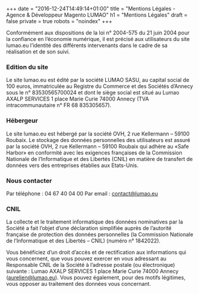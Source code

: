 +++
date = "2016-12-24T14:49:14+01:00"
title = "Mentions Légales - Agence & Développeur Magento LUMAO"
h1 = "Mentions Légales"
draft = false
private = true
robots = "noindex"
+++

Conformément aux dispositions de la loi n° 2004-575 du 21 juin 2004 pour la confiance en l’économie numérique, il est précisé aux utilisateurs du site lumao.eu l’identité des différents intervenants dans le cadre de sa réalisation et de son suivi.

### Edition du site

Le site lumao.eu est édité par la société LUMAO SASU, au capital social de 100 euros, immatriculée au Registre du Commerce et des Sociétés d’Annecy sous le n° 83530565700024 et dont le siège social est situé au Lumao AXALP SERVICES 1 place Marie Curie 74000 Annecy (TVA intracommunautaire n° FR 68 835305657).

### Hébergeur

Le site lumao.eu est hébergé par la société OVH, 2 rue Kellermann – 59100 Roubaix. Le stockage des données personnelles des utilisateurs est assuré par la société OVH, 2 rue Kellermann – 59100 Roubaix qui adhère au «Safe Harbor» en conformité avec les exigences françaises de la Commission Nationale de l’Informatique et des Libertés (CNIL) en matière de transfert de données vers des entreprises établies aux Etats-Unis.

### Nous contacter

Par téléphone : 04 67 40 04 00
Par email : contact@lumao.eu

### CNIL

La collecte et le traitement informatique des données nominatives par la Société a fait l’objet d’une déclaration simplifiée auprès de l’autorité française de protection des données personnelles (la Commission Nationale de l’Informatique et des Libertés – CNIL) (numéro n° 1842022).

Vous bénéficiez d’un droit d’accès et de rectification aux informations qui vous concernent, que vous pouvez exercer en vous adressant au Responsable CNIL de la Société à l’adresse postale (ou électronique) suivante : Lumao AXALP SERVICES 1 place Marie Curie 74000 Annecy (aurelien@lumao.eu). Vous pouvez également, pour des motifs légitimes, vous opposer au traitement des données vous concernant.
